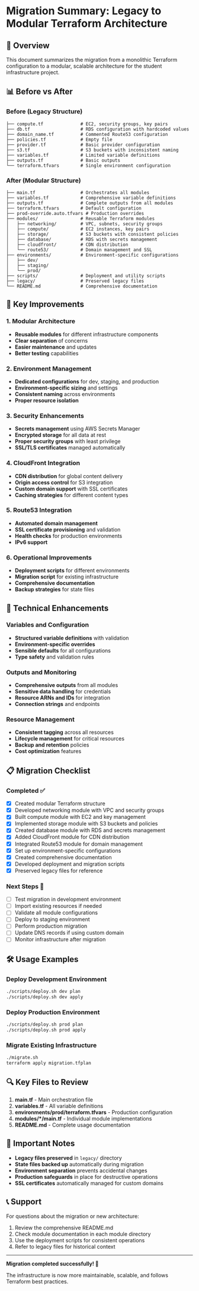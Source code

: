 # Migration Summary: Legacy to Modular Terraform Architecture

## 🎯 Overview

This document summarizes the migration from a monolithic Terraform configuration to a modular, scalable architecture for the student infrastructure project.

## 📊 Before vs After

### Before (Legacy Structure)
```
├── compute.tf              # EC2, security groups, key pairs
├── db.tf                   # RDS configuration with hardcoded values
├── domain_name.tf          # Commented Route53 configuration
├── policies.tf             # Empty file
├── provider.tf             # Basic provider configuration
├── s3.tf                   # S3 buckets with inconsistent naming
├── variables.tf            # Limited variable definitions
├── outputs.tf              # Basic outputs
└── terraform.tfvars        # Single environment configuration
```

### After (Modular Structure)
```
├── main.tf                 # Orchestrates all modules
├── variables.tf            # Comprehensive variable definitions
├── outputs.tf              # Complete outputs from all modules
├── terraform.tfvars        # Default configuration
├── prod-override.auto.tfvars # Production overrides
├── modules/                # Reusable Terraform modules
│   ├── networking/         # VPC, subnets, security groups
│   ├── compute/            # EC2 instances, key pairs
│   ├── storage/            # S3 buckets with consistent policies
│   ├── database/           # RDS with secrets management
│   ├── cloudfront/         # CDN distribution
│   └── route53/            # Domain management and SSL
├── environments/           # Environment-specific configurations
│   ├── dev/
│   ├── staging/
│   └── prod/
├── scripts/                # Deployment and utility scripts
├── legacy/                 # Preserved legacy files
└── README.md               # Comprehensive documentation
```

## 🚀 Key Improvements

### 1. Modular Architecture
- **Reusable modules** for different infrastructure components
- **Clear separation** of concerns
- **Easier maintenance** and updates
- **Better testing** capabilities

### 2. Environment Management
- **Dedicated configurations** for dev, staging, and production
- **Environment-specific sizing** and settings
- **Consistent naming** across environments
- **Proper resource isolation**

### 3. Security Enhancements
- **Secrets management** using AWS Secrets Manager
- **Encrypted storage** for all data at rest
- **Proper security groups** with least privilege
- **SSL/TLS certificates** managed automatically

### 4. CloudFront Integration
- **CDN distribution** for global content delivery
- **Origin access control** for S3 integration
- **Custom domain support** with SSL certificates
- **Caching strategies** for different content types

### 5. Route53 Integration
- **Automated domain management**
- **SSL certificate provisioning** and validation
- **Health checks** for production environments
- **IPv6 support**

### 6. Operational Improvements
- **Deployment scripts** for different environments
- **Migration script** for existing infrastructure
- **Comprehensive documentation**
- **Backup strategies** for state files

## 🔧 Technical Enhancements

### Variables and Configuration
- **Structured variable definitions** with validation
- **Environment-specific overrides**
- **Sensible defaults** for all configurations
- **Type safety** and validation rules

### Outputs and Monitoring
- **Comprehensive outputs** from all modules
- **Sensitive data handling** for credentials
- **Resource ARNs and IDs** for integration
- **Connection strings** and endpoints

### Resource Management
- **Consistent tagging** across all resources
- **Lifecycle management** for critical resources
- **Backup and retention** policies
- **Cost optimization** features

## 📋 Migration Checklist

### Completed ✅
- [x] Created modular Terraform structure
- [x] Developed networking module with VPC and security groups
- [x] Built compute module with EC2 and key management
- [x] Implemented storage module with S3 buckets and policies
- [x] Created database module with RDS and secrets management
- [x] Added CloudFront module for CDN distribution
- [x] Integrated Route53 module for domain management
- [x] Set up environment-specific configurations
- [x] Created comprehensive documentation
- [x] Developed deployment and migration scripts
- [x] Preserved legacy files for reference

### Next Steps 🔄
- [ ] Test migration in development environment
- [ ] Import existing resources if needed
- [ ] Validate all module configurations
- [ ] Deploy to staging environment
- [ ] Perform production migration
- [ ] Update DNS records if using custom domain
- [ ] Monitor infrastructure after migration

## 🛠️ Usage Examples

### Deploy Development Environment
```bash
./scripts/deploy.sh dev plan
./scripts/deploy.sh dev apply
```

### Deploy Production Environment
```bash
./scripts/deploy.sh prod plan
./scripts/deploy.sh prod apply
```

### Migrate Existing Infrastructure
```bash
./migrate.sh
terraform apply migration.tfplan
```

## 🔍 Key Files to Review

1. **main.tf** - Main orchestration file
2. **variables.tf** - All variable definitions
3. **environments/prod/terraform.tfvars** - Production configuration
4. **modules/*/main.tf** - Individual module implementations
5. **README.md** - Complete usage documentation

## 🚨 Important Notes

- **Legacy files preserved** in `legacy/` directory
- **State files backed up** automatically during migration
- **Environment separation** prevents accidental changes
- **Production safeguards** in place for destructive operations
- **SSL certificates** automatically managed for custom domains

## 📞 Support

For questions about the migration or new architecture:
1. Review the comprehensive README.md
2. Check module documentation in each module directory
3. Use the deployment scripts for consistent operations
4. Refer to legacy files for historical context

---

**Migration completed successfully! 🎉**

The infrastructure is now more maintainable, scalable, and follows Terraform best practices.
